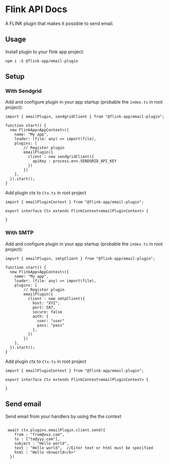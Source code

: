# Flink API Docs

A FLINK plugin that makes it possible to send email.

## Usage

Install plugin to your flink app project:

```
npm i -S @flink-app/email-plugin
```

## Setup

### With Sendgrid

Add and configure plugin in your app startup (probable the `index.ts` in root project):

```
import { emailPlugin, sendgridClient } from "@flink-app/email-plugin";

function start() {
  new FlinkApp<AppContext>({
    name: "My app",
    loader: (file: any) => import(file),
    plugins: [
        // Register plugin
        emailPlugin({
          client : new sendgridClient({
            apiKey : process.env.SENDGRID_API_KEY
          })
        })
    ],
  }).start();
}

```

Add plugin ctx to `Ctx.ts` in root project

```
import { emailPluginContext } from "@flink-app/email-plugin";

export interface Ctx extends FlinkContext<emailPluginContext> {

}

```

### With SMTP

Add and configure plugin in your app startup (probable the `index.ts` in root project):

```
import { emailPlugin, smtpClient } from "@flink-app/email-plugin";

function start() {
  new FlinkApp<AppContext>({
    name: "My app",
    loader: (file: any) => import(file),
    plugins: [
        // Register plugin
        emailPlugin({
          client : new smtpClient({
            host: "XYZ",
            port: 587,
            secure: false
            auth: {
              user: "user"
              pass: "pass"
            },
          })
        })
    ],
  }).start();
}

```

Add plugin ctx to `Ctx.ts` in root project

```
import { emailPluginContext } from "@flink-app/email-plugin";

export interface Ctx extends FlinkContext<emailPluginContext> {

}

```

## Send email

Send email from your handlers by using the the context

```

 await ctx.plugins.emailPlugin.client.send({
    from : "from@xxx.com",
    to : ["to@yyy.com"],
    subject : "Hello world",
    text : "Hello world",  //Eiter text or html must be specified
    html : "Hello <b>world</b>"
  })

```
